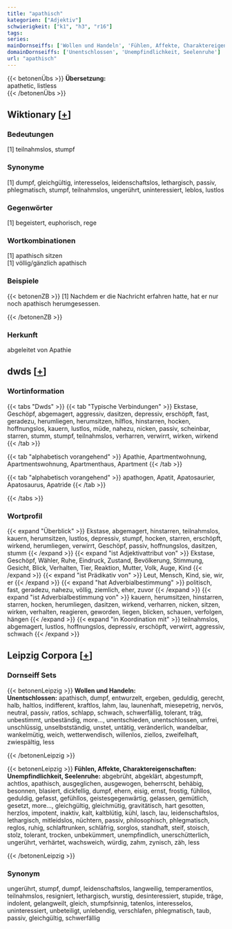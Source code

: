 ```yaml
---
title: "apathisch"
kategorien: ["Adjektiv"]
schwierigkeit: ["k1", "h3", "r16"]
tags:
series:
mainDornseiffs: ['Wollen und Handeln', 'Fühlen, Affekte, Charaktereigenschaften']
domainDornseiffs: ['Unentschlossen', 'Unempfindlichkeit, Seelenruhe']
url: "apathisch"
---
```


{{< betonenÜbs >}}
**Übersetzung:**  
apathetic, listless  
{{< /betonenÜbs >}}

## Wiktionary [[+](https://de.wiktionary.org/wiki/apathisch)]

### Bedeutungen
[1] teilnahmslos, stumpf  

### Synonyme
[1] dumpf, gleichgültig, interesselos, leidenschaftslos, lethargisch, passiv, phlegmatisch, stumpf, teilnahmslos, ungerührt, uninteressiert, leblos, lustlos  

### Gegenwörter
[1] begeistert, euphorisch, rege  

### Wortkombinationen
[1] apathisch sitzen  
[1] völlig/gänzlich apathisch  

### Beispiele
{{< betonenZB >}}
[1] Nachdem er die Nachricht erfahren hatte, hat er nur noch apathisch herumgesessen.  

{{< /betonenZB >}}
### Herkunft
abgeleitet von Apathie  



## dwds [[+](https://www.dwds.de/wb/apathisch)]

### Wortinformation
{{< tabs "Dwds" >}}
{{< tab "Typische Verbindungen" >}}
Ekstase, Geschöpf, abgemagert, aggressiv, dasitzen, depressiv, erschöpft, fast, geradezu, herumliegen, herumsitzen, hilflos, hinstarren, hocken, hoffnungslos, kauern, lustlos, müde, nahezu, nicken, passiv, scheinbar, starren, stumm, stumpf, teilnahmslos, verharren, verwirrt, wirken, wirkend
{{< /tab >}}

{{< tab "alphabetisch vorangehend" >}}
Apathie, Apartmentwohnung, Apartmentswohnung, Apartmenthaus, Apartment
{{< /tab >}}

{{< tab "alphabetisch vorangehend" >}}
apathogen, Apatit, Apatosaurier, Apatosaurus, Apatride
{{< /tab >}}

{{< /tabs >}}

### Wortprofil
{{< expand "Überblick" >}} Ekstase, abgemagert, hinstarren, teilnahmslos, kauern, herumsitzen, lustlos, depressiv, stumpf, hocken, starren, erschöpft, wirkend, herumliegen, verwirrt, Geschöpf, passiv, hoffnungslos, dasitzen, stumm {{< /expand >}}
{{< expand "ist Adjektivattribut von" >}} Ekstase, Geschöpf, Wähler, Ruhe, Eindruck, Zustand, Bevölkerung, Stimmung, Gesicht, Blick, Verhalten, Tier, Reaktion, Mutter, Volk, Auge, Kind {{< /expand >}}
{{< expand "ist Prädikativ von" >}} Leut, Mensch, Kind, sie, wir, er {{< /expand >}}
{{< expand "hat Adverbialbestimmung" >}} politisch, fast, geradezu, nahezu, völlig, ziemlich, eher, zuvor {{< /expand >}}
{{< expand "ist Adverbialbestimmung von" >}} kauern, herumsitzen, hinstarren, starren, hocken, herumliegen, dasitzen, wirkend, verharren, nicken, sitzen, wirken, verhalten, reagieren, geworden, liegen, blicken, schauen, verfolgen, hängen {{< /expand >}}
{{< expand "in Koordination mit" >}} teilnahmslos, abgemagert, lustlos, hoffnungslos, depressiv, erschöpft, verwirrt, aggressiv, schwach {{< /expand >}}

## Leipzig Corpora [[+](https://corpora.uni-leipzig.de/en/res?word=apathisch&corpusId=deu_newscrawl-public_2018)]

### Dornseiff Sets
{{< betonenLeipzig >}}
**Wollen und Handeln:**  
**Unentschlossen:** apathisch, dumpf, entwurzelt, ergeben, geduldig, gerecht, halb, haltlos, indifferent, kraftlos, lahm, lau, launenhaft, miesepetrig, nervös, neutral, passiv, ratlos, schlapp, schwach, schwerfällig, tolerant, träg, unbestimmt, unbeständig, more..., unentschieden, unentschlossen, unfrei, unschlüssig, unselbstständig, unstet, untätig, veränderlich, wandelbar, wankelmütig, weich, wetterwendisch, willenlos, ziellos, zweifelhaft, zwiespältig, less  

{{< /betonenLeipzig >}}


{{< betonenLeipzig >}}
**Fühlen, Affekte, Charaktereigenschaften:**  
**Unempfindlichkeit, Seelenruhe:** abgebrüht, abgeklärt, abgestumpft, achtlos, apathisch, ausgeglichen, ausgewogen, beherrscht, behäbig, besonnen, blasiert, dickfellig, dumpf, ehern, eisig, ernst, frostig, fühllos, geduldig, gefasst, gefühllos, geistesgegenwärtig, gelassen, gemütlich, gesetzt, more..., gleichgültig, gleichmütig, gravitätisch, hart gesotten, herzlos, impotent, inaktiv, kalt, kaltblütig, kühl, lasch, lau, leidenschaftslos, lethargisch, mitleidslos, nüchtern, passiv, philosophisch, phlegmatisch, reglos, ruhig, schlaftrunken, schläfrig, sorglos, standhaft, steif, stoisch, stolz, tolerant, trocken, unbekümmert, unempfindlich, unerschütterlich, ungerührt, verhärtet, wachsweich, würdig, zahm, zynisch, zäh, less  

{{< /betonenLeipzig >}}

### Synonym
ungerührt, stumpf, dumpf, leidenschaftslos, langweilig, temperamentlos, teilnahmslos, resigniert, lethargisch, wurstig, desinteressiert, stupide, träge, indolent, gelangweilt, gleich, stumpfsinnig, tatenlos, interesselos, uninteressiert, unbeteiligt, unlebendig, verschlafen, phlegmatisch, taub, passiv, gleichgültig, schwerfällig

